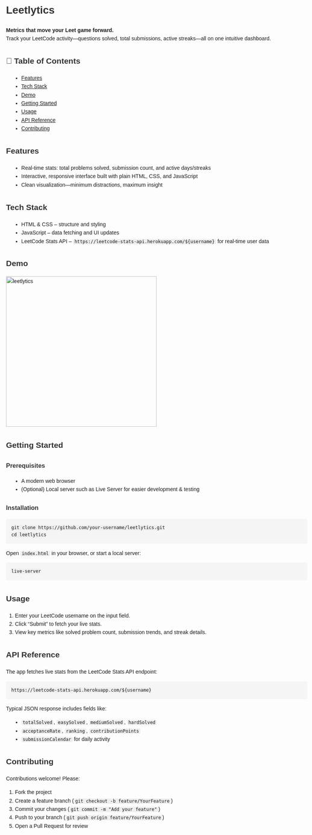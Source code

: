 <!DOCTYPE html>
<html lang="en">
<head>
  <meta charset="UTF-8">
  <title>Leetlytics README</title>
  <style>
    body {
      font-family: Arial, sans-serif;
      line-height: 1.6;
      margin: 2em auto;
      max-width: 800px;
      padding: 0 1em;
    }
    h1, h2, h3 {
      color: #333;
      margin-top: 1.5em;
    }
    pre {
      background: #f5f5f5;
      padding: 1em;
      overflow-x: auto;
    }
    code {
      background: #eee;
      padding: 0 0.3em;
      border-radius: 3px;
    }
    ul {
      margin-left: 1.2em;
    }
  </style>
</head>
<body>

  <h1>Leetlytics</h1>
  <p><strong>Metrics that move your Leet game forward.</strong><br>
     Track your LeetCode activity—questions solved, total submissions, active streaks—all on one intuitive dashboard.</p>

  <h2>🧩 Table of Contents</h2>
  <ul>
    <li><a href="#features">Features</a></li>
    <li><a href="#tech-stack">Tech Stack</a></li>
    <li><a href="#demo">Demo</a></li>
    <li><a href="#getting-started">Getting Started</a></li>
    <li><a href="#usage">Usage</a></li>
    <li><a href="#api-reference">API Reference</a></li>
    <li><a href="#contributing">Contributing</a></li>
  </ul>

  <h2 id="features">Features</h2>
  <ul>
    <li>Real-time stats: total problems solved, submission count, and active days/streaks</li>
    <li>Interactive, responsive interface built with plain HTML, CSS, and JavaScript</li>
    <li>Clean visualization—minimum distractions, maximum insight</li>
  </ul>

  <h2 id="tech-stack">Tech Stack</h2>
  <ul>
    <li>HTML &amp; CSS – structure and styling</li>
    <li>JavaScript – data fetching and UI updates</li>
    <li>LeetCode Stats API – <code>https://leetcode-stats-api.herokuapp.com/${username}</code> for real-time user data</li>
  </ul>

  <h2 id="demo">Demo</h2>
  <img width="400px" height="400px" alt="leetlytics" src="https://github.com/user-attachments/assets/b8bd281a-5da5-4905-94b3-5862f05e9918" />


  <h2 id="getting-started">Getting Started</h2>
  <h3>Prerequisites</h3>
  <ul>
    <li>A modern web browser</li>
    <li>(Optional) Local server such as Live Server for easier development & testing</li>
  </ul>

  <h3>Installation</h3>
  <pre><code>git clone https://github.com/your-username/leetlytics.git
cd leetlytics</code></pre>
  <p>Open <code>index.html</code> in your browser, or start a local server:</p>
  <pre><code>live-server</code></pre>

  <h2 id="usage">Usage</h2>
  <ol>
    <li>Enter your LeetCode username on the input field.</li>
    <li>Click “Submit” to fetch your live stats.</li>
    <li>View key metrics like solved problem count, submission trends, and streak details.</li>
  </ol>

  <h2 id="api-reference">API Reference</h2>
  <p>The app fetches live stats from the LeetCode Stats API endpoint:</p>
  <pre><code>https://leetcode-stats-api.herokuapp.com/${username}</code></pre>
  <p>Typical JSON response includes fields like:</p>
  <ul>
    <li><code>totalSolved</code>, <code>easySolved</code>, <code>mediumSolved</code>, <code>hardSolved</code></li>
    <li><code>acceptanceRate</code>, <code>ranking</code>, <code>contributionPoints</code></li>
    <li><code>submissionCalendar</code> for daily activity</li>
  </ul>

  <h2 id="contributing">Contributing</h2>
  <p>Contributions welcome! Please:</p>
  <ol>
    <li>Fork the project</li>
    <li>Create a feature branch (<code>git checkout -b feature/YourFeature</code>)</li>
    <li>Commit your changes (<code>git commit -m "Add your feature"</code>)</li>
    <li>Push to your branch (<code>git push origin feature/YourFeature</code>)</li>
    <li>Open a Pull Request for review</li>
  </ol>

</body>
</html>
